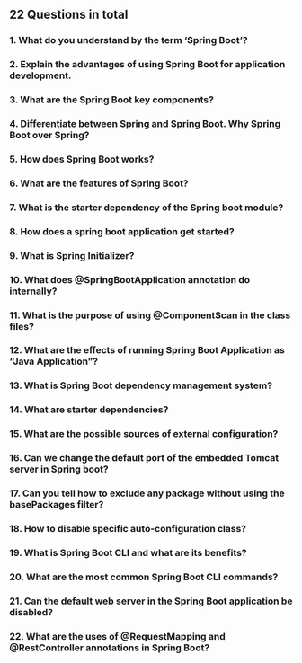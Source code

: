 ## 22 Questions in total
### 1. What do you understand by the term ‘Spring Boot’?

### 2. Explain the advantages of using Spring Boot for application development.

### 3. What are the Spring Boot key components?

### 4. Differentiate between Spring and Spring Boot. Why Spring Boot over Spring?

### 5. How does Spring Boot works?

### 6. What are the features of Spring Boot?

### 7. What is the starter dependency of the Spring boot module?

### 8. How does a spring boot application get started?

### 9. What is Spring Initializer?

### 10. What does @SpringBootApplication annotation do internally?

### 11. What is the purpose of using @ComponentScan in the class files?

### 12. What are the effects of running Spring Boot Application as “Java Application”?

### 13. What is Spring Boot dependency management system?

### 14. What are starter dependencies?

### 15. What are the possible sources of external configuration?

### 16. Can we change the default port of the embedded Tomcat server in Spring boot?

### 17. Can you tell how to exclude any package without using the basePackages filter?

### 18. How to disable specific auto-configuration class?

### 19. What is Spring Boot CLI and what are its benefits?

### 20. What are the most common Spring Boot CLI commands?

### 21. Can the default web server in the Spring Boot application be disabled?

### 22. What are the uses of @RequestMapping and @RestController annotations in Spring Boot?